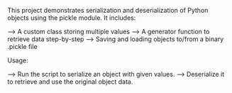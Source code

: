 This project demonstrates serialization and deserialization of Python objects using the pickle module.
It includes:

--> A custom class storing multiple values
--> A generator function to retrieve data step-by-step
--> Saving and loading objects to/from a binary .pickle file

Usage:

--> Run the script to serialize an object with given values.
--> Deserialize it to retrieve and use the original object data.
